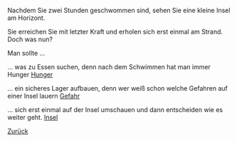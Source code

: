 Nachdem Sie zwei Stunden geschwommen sind, sehen Sie eine kleine Insel am Horizont.
 
Sie erreichen Sie mit letzter Kraft und erholen sich erst einmal am Strand. Doch was nun?

Man sollte ...

... was zu Essen suchen, denn nach dem Schwimmen hat man immer Hunger
[Hunger](./hunger/hunger.md)

... ein sicheres Lager aufbauen, denn wer weiß schon welche Gefahren auf einer Insel lauern
[Gefahr](./gefahr/gefahr.md)


... sich erst einmal auf der Insel umschauen und dann entscheiden wie es weiter geht.
[Insel](./insel/insel.md)

[Zurück](../ruderboot.md)
